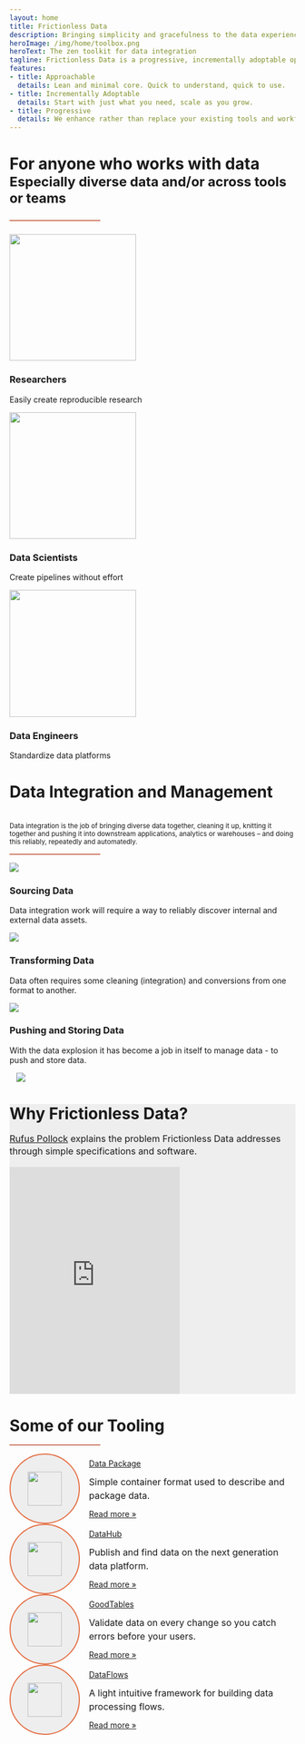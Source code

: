 ```yaml
---
layout: home
title: Frictionless Data
description: Bringing simplicity and gracefulness to the data experience
heroImage: /img/home/toolbox.png
heroText: The zen toolkit for data integration
tagline: Frictionless Data is a progressive, incrementally adoptable open-source toolkit that brings simplicity and gracefulness to the data experience - whether you're wrangling a CSV or engineering complex pipelines with gigabytes.
features:
- title: Approachable
  details: Lean and minimal core. Quick to understand, quick to use.
- title: Incrementally Adoptable
  details: Start with just what you need, scale as you grow.
- title: Progressive
  details: We enhance rather than replace your existing tools and workflows.
---
```


<div class="main-section black-text py-8">
    <h1 class="text-center font-normal text-3xl px-12" id="more">For anyone who works with data<br/><small class="font-light text-xl">Especially diverse data and/or across tools or teams<hr></small></h1>
    <div class="features flex flex-row flex-wrap lg:px-40">
      <div class="w-full md:w-1/3 feature flex justify-center">
        <div class="py-12 px-8 text-center">
          <img src="/img/home/researchers-color.svg" height="223.375" />
          <h3 class="font-normal hover:underline">Researchers</h3>
          <p>Easily create reproducible research</p>
        </div>
      </div>
      <div class="w-full md:w-1/3 feature flex justify-center">
        <div class="py-12 px-8 text-center">
          <img src="/img/home/dscientists-color.svg" height="223.375" />
          <h3 class="font-normal hover:underline">Data Scientists</h3>
          <p>Create pipelines without effort</p>
        </div>
      </div>
      <div class="w-full md:w-1/3 feature flex justify-center">
        <div class="py-12 px-8 text-center">
          <img src="/img/home/dengineers-color.svg" height="223.375" />
          <h3 class="font-normal hover:underline">Data Engineers</h3>
          <p>Standardize data platforms</p>
        </div>
      </div>
    </div>
  </div>

<div class="main-section py-10 black-text bg-secondary">
  <div class="mx-auto lg:w-3/5 text-center font-normal">
    <h1 class="text-3xl lg:px-40" id="more">Data Integration and Management</h1><br/><small class="text-lg">Data integration is the job of bringing diverse data together, cleaning it up, knitting it together and pushing it into downstream applications, analytics or warehouses – and doing this reliably, repeatedly and automatedly.</small><hr class="mt-4"></h1>
  </div>
  <div class="flex flex-row flex-wrap w-3/4 mx-auto">
    <div class="lg:flex-1 flex-col pt-10">
      <div class="flex flex-row flex-wrap sm:flex-no-wrap">
        <div class="w-1/5 px-8">
          <img class="w-2/3 pt-4 pl-8 sm:px-0" src="/img/home/sourcing-data.svg" />
        </div>
        <div class="">
          <h3 class="font-normal hover:underline"> Sourcing Data </h3>
          <p class="xxl:w-2/3"> Data integration work will require a way to reliably discover internal and external data assets. </p>
        </div>
      </div>
      <div class="flex flex-row flex-wrap sm:flex-no-wrap">
        <div class="w-1/5 px-8">
          <img class="w-2/3 pt-4 pl-8 sm:px-0" src="/img/home/transforming-data.svg" />
        </div>
        <div class="">
          <h3 class="font-normal hover:underline"> Transforming Data </h3>
          <p class="xxl:w-2/3"> Data often requires some cleaning (integration) and conversions from one format to another. </p>
        </div>
      </div>
      <div class="flex flex-row flex-wrap sm:flex-no-wrap">
        <div class="w-1/5 px-8">
          <img class="w-2/3 pt-4 pl-8 sm:px-0" src="/img/home/pushing-data.svg" />
        </div>
        <div class="">
          <h3 class="font-normal hover:underline"> Pushing and Storing Data </h3>
          <p class="xxl:w-2/3"> With the data explosion it has become a job in itself to manage data - to push and store data. </p>
        </div>
      </div>
    </div>
    <div class="container lg:flex-1 md:pt-16 pt-8">
      <img src="/img/home/dmai.png" class="shadow-lg" />
    </div>
  </div>
</div>

<div class="banner p-8 black-text gray-section" id="video-section">
  <div class="inner-container">
    <div class="sm:container mx-auto text-center">
      <h1 class="font-normal text-3xl">Why Frictionless Data?</h1>
      <p class="text-lg"><a class="hover:underline" href="https://rufuspollock.com/" target="_blank">Rufus Pollock</a> explains the problem Frictionless Data addresses <br> through simple specifications and software.</p> 
      <div class="video my-10">
        <iframe class="w-full h-full" src="https://www.youtube.com/embed/lWHKVXxuci0" frameborder="0" allow="accelerometer; autoplay; encrypted-media; gyroscope; picture-in-picture" allowfullscreen></iframe>
      </div>
    </div>
  </div>
</div>

<div class="banner p-8 text-black">
  <div class="inner-container">
    <h1 class="text-center text-3xl font-normal">Some of our Tooling</h1>
    <hr>
    <div class="py-6 mx-auto flex flex-row flex-wrap lg:justify-between">
      <div class="w-full sm:w-2/5 lg:w-1/5 my-16 text-center tooling-card">
        <div class="image-border">
          <img class="w-20 mx-auto" src="/img/home/data-package-new.svg"></img>
        </div>
        <div class="card-details">
          <a href="/tooling/data-package-tools/" class="text-2xl text-black hover:underline">Data Package</a>
          <p class="text-lg font-light pt-4">Simple container format used to describe and package data.</p>
          <a href="/tooling/data-package-tools/" class="text-base hover:underline">Read more &raquo;</a>
        </div>
      </div>
      <div class="w-full sm:w-2/5 lg:w-1/5 my-16 text-center tooling-card">
        <div class="image-border">
          <img class="w-20 mx-auto" src="/img/home/datahub-new2.svg"></img>
        </div>
        <div class="card-details">
          <a href="/tooling/goodtables/" class="text-2xl text-black hover:underline">DataHub</a>
          <p class="text-lg font-light pt-4">Publish and find data on the next generation data platform.</p>
          <a href="/tooling/datahub/" class="text-base hover:underline">Read more &raquo;</a>
        </div>
      </div>
      <div class="w-full sm:w-2/5 lg:w-1/5 my-16 text-center tooling-card">
        <div class="image-border">
          <img class="w-20 mx-auto" src="/img/home/goodtables-new.svg"></img>
        </div>
        <div class="card-details">
          <a href="/tooling/goodtables/" class="text-2xl text-black hover:underline">GoodTables</a>
          <p class="text-lg font-light pt-4">Validate data on every change so you catch errors before your users.</p>
          <a href="/tooling/goodtables/" class="text-base hover:underline">Read more &raquo;</a>
        </div>
      </div>
      <div class="w-full sm:w-2/5 lg:w-1/5 my-16 text-center tooling-card">
        <div class="image-border">
          <img class="w-20 mx-auto" src="/img/home/dataflows-new.svg"></img>
        </div>
        <div class="card-details">
          <a href="/tooling/goodtables/" class="text-2xl text-black hover:underline">DataFlows</a>
          <p class="text-lg font-light pt-4">A light intuitive framework for building data processing flows.</p>
          <a href="/tooling/data-package-pipelines/" class="text-base hover:underline">Read more &raquo;</a>
        </div>
      </div>
    </div>
  </div>
</div>

<script>
import JobsDiagram from "@theme/components/JobsDiagram.vue";

export default {
  components: { JobsDiagram }
};
</script>

<style> 

.gray-section {
  background-color: #EEEEEE;
}

.inner-container {
  max-width: 1200px;
  margin: 0 auto;
}

.inner-container h1 {
  margin-bottom: 16px;
}

.inner-container p {
  font-size: 16px;
  line-height: 1.4;
}

.usedby {
  max-width: 900px;
}
#video-section {
  background-image: url('/img/home/beam.svg');
  background-size: 95% 42%;
  background-position: center; 
  background-repeat: no-repeat;
}

.video {
  margin: auto;
  max-width: 900px;
  width: 100%;
}

.video iframe {
  top: 0;
  right: 0;
  left: 0;
  bottom: 0;
  margin: auto;
  max-width: 700px;
  height: 400px;
}

.container {
  margin-left: 12px;
}

.card-details {
  text-align: initial;
  margin-left: 16px;
}

.card-details p {
  font-size: 16px;
  line-height: 1.5;
  padding: 0;
  margin: 12px 0;
}

hr {
  height: 2px;
  color: #CC785F;
  background-color: #CC785F;
  border: none;
  width: 160px;
}

.tooling-card {
  min-width: 44%;
  display: flex;
  justify-content: center;
  align-items: center;
}

.image-border {
  padding: 20px;
  border: 2px solid #E47046;
  border-radius: 50%;
  background: #EEEEEE;
  min-width: 80px;
  min-height: 80px;
  display: flex;
  justify-content: center;
  align-items: center;
}

.image-border img {
  width: 60px;
  height: 60px;
}

.image-border:hover {
  background-color: #FFF;
}

.orange-text {
  color: #EA6D4C;
}

</style>
